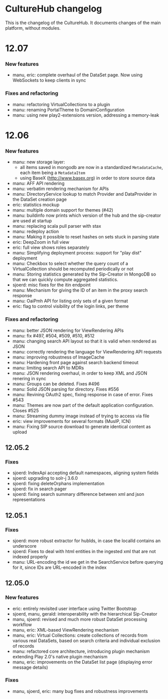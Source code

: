 # CultureHub changelog

This is the changelog of the CultureHub. It documents changes of the main platform, without modules.

# 12.07

### New features

- manu, eric: complete overhaul of the DataSet page. Now using WebSockets to keep clients in sync

### Fixes and refactoring

- manu: refactoring VirtualCollections to a plugin
- manu: renaming PortalTheme to DomainConfiguration
- manu: using new play2-extensions version, addressing a memory-leak


# 12.06

### New features

- manu: new storage layer:
  - all items saved in mongodb are now in a standardized `MetadataCache`, each item being a `MetadataItem`
  - using BaseX (http://www.basex.org) in order to store source data
- manu: AFF API rendering
- manu: verbatim rendering mechanism for APIs
- manu: DirectoryService lookup to match Provider and DataProvider in the DataSet creation page
- eric: statistics mockup
- manu: multiple domain support for themes (#42)
- manu: buildinfo now prints which version of the hub and the sip-creator are used at startup
- manu: replacing scala pull parser with stax
- manu: redeploy action
- manu: Making it possible to reset hashes on sets stuck in parsing state
- eric: DeepZoom in full view
- eric: full view shows roles separately
- manu: Simplifying deployment process: support for "play dist" deployment
- manu: Checkbox to select whether the query count of a VirtualCollection should be recomputed periodically or not
- manu: Storing statistics generated by the Sip-Creator in MongoDB so that we can quickly compute aggregated statistics.
- sjoerd: misc fixes for the itin endpoint
- manu: Mechanism for giving the ID of an item in the proxy search response
- manu: OaiPmh API for listing only sets of a given format
- eric: flag to control visibility of the login links, per theme

### Fixes and refactoring
- manu: better JSON rendering for ViewRendering APIs
- manu: fix #497, #504, #509, #510, #512
- manu: changing search API layout so that it is valid when rendered as JSON
- manu: correctly rendering the language for ViewRendering API requests
- manu: improving robustness of ImageCache
- manu: Hardening front page against search backend timeout
- manu: limiting search API to MDRs
- manu: JSON rendering overhaul, in order to keep XML and JSON renering in sync
- manu: Groups can be deleted. Fixes #496
- manu: Solid JSON parsing for directory. Fixes #556
- manu: Revining OAuth2 spec, fixing response in case of error. Fixes #543
- manu: Themes are now part of the default application configuration. Closes #525
- manu: Streaming dummy image instead of trying to access via file
- eric: view improvements for several formats (MusIP, ICN)
- manu: Fixing SIP source download to generate identical content as upload

## 12.05.2

### Fixes

- sjoerd: IndexApi accepting default namespaces, aligning system fields
- sjoerd: upgrading to solr-j 3.6.0
- sjoerd: fixing deleteOrphans implementation
- sjoerd: fix in search pager
- sjoerd: fixing search summary difference between xml and json representations

## 12.05.1

### Fixes

- sjoerd: more robust extractor for hubIds, in case the localId contains an underscore
- sjoerd: Fixes to deal with html entities in the ingested xml that are not indexed properly
- manu: URL-encoding the id we get in the SearchService before querying for it, since IDs are URL-encoded in the index

## 12.05.0

### New features

- eric: entirely revisited user interface using Twitter Bootstrap
- sjoerd, manu, gerald: interoperability with the hierarchical Sip-Creator
- manu, sjoerd: revised and much more robust DataSet processing workflow
- manu, eric: XML-based ViewRendering mechanism
- manu, eric: Virtual Collections: create collections of records from various real DataSets, based on search criteria and individual exclusion of records
- manu: refactored core architecture, introducing plugin mechanism extending Play 2.0's native plugin mechanism
- manu, eric: improvements on the DataSet list page (displaying error message details)

### Fixes

- manu, sjoerd, eric: many bug fixes and robustness improvements
